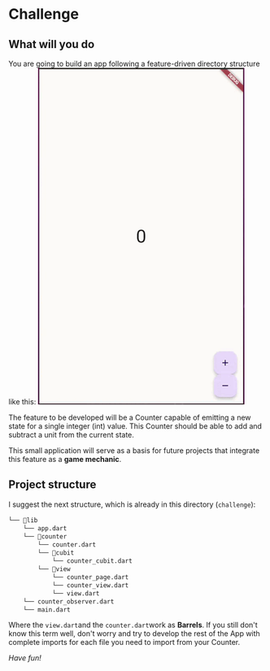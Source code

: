 # Challenge

## What will you do
You are going to build an app following a feature-driven directory structure like this:
![Final App](assets/videos/counter_app.gif)

The feature to be developed will be a Counter capable of emitting a new state for a single integer (int) value. This Counter should be able to add and subtract a unit from the current state.

This small application will serve as a basis for future projects that integrate this feature as a **game mechanic**.

## Project structure

I suggest the next structure, which is already in this directory (`challenge`):
```
└── 📁lib
    └── app.dart
    └── 📁counter
        └── counter.dart
        └── 📁cubit
            └── counter_cubit.dart
        └── 📁view
            └── counter_page.dart
            └── counter_view.dart
            └── view.dart
    └── counter_observer.dart
    └── main.dart
```

Where the `view.dart`and the `counter.dart`work as **Barrels**. If you still don't know this term well, don't worry and try to develop the rest of the App with complete imports for each file you need to import from your Counter.

*Have fun!*